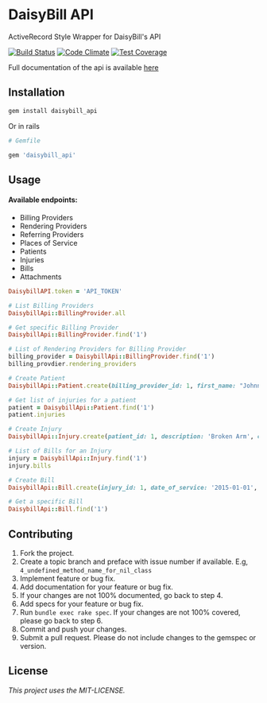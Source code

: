 # DaisyBill API
ActiveRecord Style Wrapper for DaisyBill's API

[![Build Status](https://semaphoreci.com/api/v1/projects/4e51c7d8-2ca3-4c3e-9172-ff2082309342/369271/shields_badge.svg)](https://semaphoreci.com/daisybill/daisybill_api)
[![Code Climate](https://codeclimate.com/repos/54ff0165e30ba055fa001c7f/badges/1cde64d9bdc572be43a9/gpa.svg)](https://codeclimate.com/repos/54ff0165e30ba055fa001c7f/feed)
[![Test Coverage](https://codeclimate.com/repos/54ff0165e30ba055fa001c7f/badges/1cde64d9bdc572be43a9/coverage.svg)](https://codeclimate.com/repos/54ff0165e30ba055fa001c7f/feed)

Full documentation of the api is available [here](api.daisybill.com)

## Installation
```bash
gem install daisybill_api
```

Or in rails

```ruby
# Gemfile

gem 'daisybill_api'
```

## Usage
#### Available endpoints:
- Billing Providers
- Rendering Providers
- Referring Providers
- Places of Service
- Patients
- Injuries
- Bills
- Attachments

```ruby
DaisybillAPI.token = 'API_TOKEN'

# List Billing Providers
DaisybillApi::BillingProvider.all

# Get specific Billing Provider
DaisybillApi::BillingProvider.find('1')

# List of Rendering Providers for Billing Provider
billing_provider = DaisybillApi::BillingProvider.find('1')
billing_provdier.rendering_providers

# Create Patient
DaisybillApi::Patient.create(billing_provider_id: 1, first_name: "Johnny", last_name: "Apple")

# Get list of injuries for a patient
patient = DaisybillApi::Patient.find('1')
patient.injuries

# Create Injury
DaisybillApi::Injury.create(patient_id: 1, description: 'Broken Arm', claim_number: '1234567')

# List of Bills for an Injury
injury = DaisybillApi::Injury.find('1')
injury.bills

# Create Bill
DaisybillApi::Bill.create(injury_id: 1, date_of_service: '2015-01-01', rendering_provider_id: 1, place_of_service_id: 1)

# Get a specific Bill
DaisybillApi::Bill.find('1')
```

## Contributing
1. Fork the project.
2. Create a topic branch and preface with issue number if available. E.g, `4_undefined_method_name_for_nil_class`
3. Implement feature or bug fix.
4. Add documentation for your feature or bug fix.
5. If your changes are not 100% documented, go back to step 4.
6. Add specs for your feature or bug fix.
7. Run `bundle exec rake spec`. If your changes are not 100% covered, please go back to step 6.
8. Commit and push your changes.
9. Submit a pull request. Please do not include changes to the gemspec or version.

## License
*This project uses the MIT-LICENSE.*

